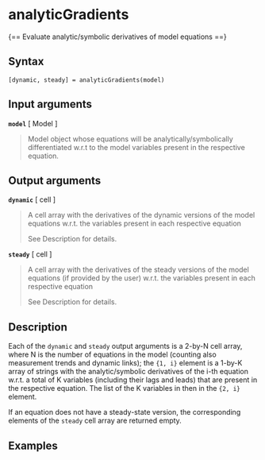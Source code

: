 # analyticGradients

{== Evaluate analytic/symbolic derivatives of model equations ==}


## Syntax

    [dynamic, steady] = analyticGradients(model)


## Input arguments

__`model`__ [ Model ]
>
> Model object whose equations will be analytically/symbolically
> differentiated w.r.t to the model variables present in the respective
> equation.
>

## Output arguments

__`dynamic`__ [ cell ]
>
> A cell array with the derivatives of the dynamic versions of the model
>   equations w.r.t. the variables present in each respective equation
>
> See Description for details.
>

__`steady`__ [ cell ]
>
> A cell array with the derivatives of the steady versions of the model
> equations (if provided by the user) w.r.t. the variables present in each
> respective equation
>
> See Description for details.
>

## Description

Each of the `dynamic` and `steady` output arguments is a 2-by-N
cell array, where N is the number of equations in the model (counting also
measurement trends and dynamic links); the `{1, i}` element is a 1-by-K array of
strings with the analytic/symbolic derivatives of the i-th equation
w.r.t. a total of K variables (including their lags and leads) that are
present in the respective equation. The list of the K variables in then in
the `{2, i}` element.

If an equation does not have a steady-state version, the corresponding
elements of the `steady` cell array are returned empty.


## Examples


